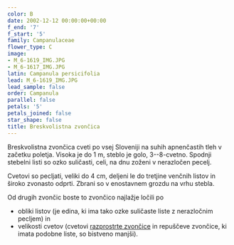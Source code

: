 ```yaml
---
color: B
date: 2002-12-12 00:00:00+00:00
f_end: '7'
f_start: '5'
family: Campanulaceae
flower_type: C
image:
- M_6-1619_IMG.JPG
- M_6-1617_IMG.JPG
latin: Campanula persicifolia
lead: M_6-1619_IMG.JPG
lead_sample: false
order: Campanula
parallel: false
petals: '5'
petals_joined: false
star_shape: false
title: Breskvolistna zvončica
---
```

Breskvolistna zvončica cveti po vsej Sloveniji na suhih apnenčastih tleh v začetku poletja. Visoka je do 1 m, steblo je golo, 3--8-cvetno. Spodnji stebelni listi so ozko suličasti, celi, na dnu zoženi v nerazločen pecelj.

Cvetovi so pecljati, veliki do 4 cm, deljeni le do tretjine venčnih listov in široko zvonasto odprti. Zbrani so v enostavnem grozdu na vrhu stebla.

Od drugih zvončic boste to zvončico najlažje ločili po

-   obliki listov (je edina, ki ima tako ozke suličaste liste z nerazločnim pecljem) in
-   velikosti cvetov (cvetovi [razprostrte zvončice](../campanulapatula/) in repuščeve zvončice, ki imata podobne liste, so bistveno manjši).
